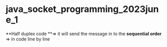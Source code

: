 # java_socket_programming_2023june_1


**Half duplex code **=> it will send the message in to the __sequential order__  =>   in code line by line 


